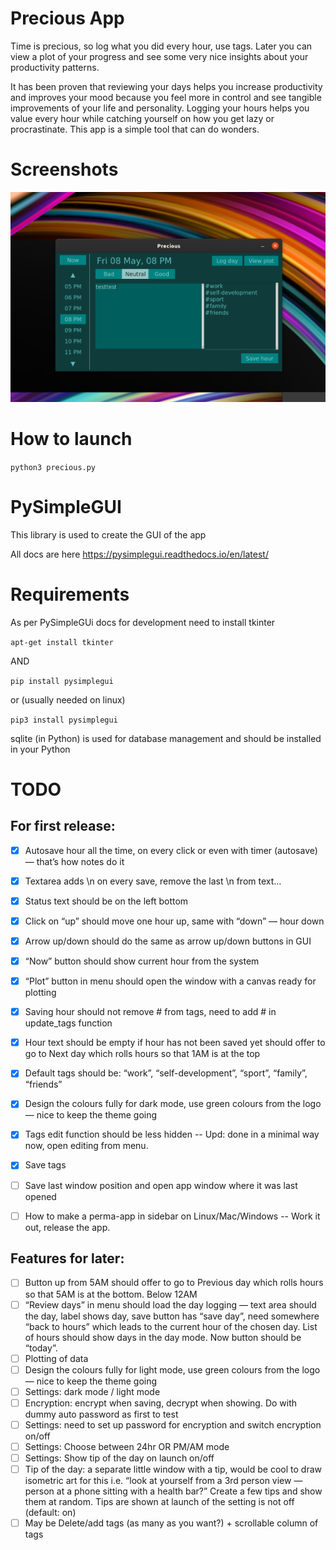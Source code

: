 # Precious App
Time is precious, so log what you did every hour, use tags. Later you can view a plot of your progress and see some very nice insights about your productivity patterns.

It has been proven that reviewing your days helps you increase productivity and improves your mood because you feel more in control and see tangible improvements of your life and personality. Logging your hours helps you value every hour while catching yourself on how you get lazy or procrastinate. This app is a simple tool that can do wonders.

# Screenshots
![](screenshots/latest.png)

# How to launch
```python3 precious.py```

# PySimpleGUI
This library is used to create the GUI of the app

All docs are here https://pysimplegui.readthedocs.io/en/latest/

# Requirements
As per PySimpleGUi docs for development need to install tkinter

```apt-get install tkinter```

AND

```pip install pysimplegui```

or (usually needed on linux)

```pip3 install pysimplegui```

sqlite (in Python) is used for database management and should be installed in your Python


# TODO

## For first release:

- [x] Autosave hour all the time, on every click or even with timer (autosave) — that’s how notes do it
- [x] Textarea adds \n on every save, remove the last \n from text…
- [x] Status text should be on the left bottom
- [x] Click on “up” should move one hour up, same with “down” — hour down
- [x] Arrow up/down should do the same as arrow up/down buttons in GUI
- [x] “Now” button should show current hour from the system
- [x] “Plot” button in menu should open the window with a canvas ready for plotting
- [x] Saving hour should not remove # from tags, need to add # in update_tags function
- [x] Hour text should be empty if hour has not been saved yet
should offer to go to Next day which rolls hours so that 1AM is at the top
- [x] Default tags should be: “work”, “self-development”, “sport”, “family”, “friends”
- [x] Design the colours fully for dark mode, use green colours from the logo — nice to keep the theme going
- [x] Tags edit function should be less hidden -- Upd: done in a minimal way now, open editing from menu.
- [x] Save tags
- [ ] Save last window position and open app window where it was last opened
- [ ] How to make a perma-app in sidebar on Linux/Mac/Windows -- Work it out, release the app.


## Features for later:

- [ ] Button up from 5AM should offer to go to Previous day which rolls hours so that 5AM is at the bottom. Below 12AM 
- [ ] “Review days” in menu should load the day logging — text area should the day, label shows day, save button has “save day”, need somewhere “back to hours” which leads to the current hour of the chosen day. List of hours should show days in the day mode. Now button should be “today”.
- [ ] Plotting of data
- [ ] Design the colours fully for light mode, use green colours from the logo — nice to keep the theme going
- [ ] Settings: dark mode / light mode
- [ ] Encryption: encrypt when saving, decrypt when showing. Do with dummy auto password as first to test
- [ ] Settings: need to set up password for encryption and switch encryption on/off
- [ ] Settings: Choose between 24hr OR PM/AM mode
- [ ] Settings: Show tip of the day on launch on/off
- [ ] Tip of the day: a separate little window with a tip, would be cool to draw isometric art for this i.e. “look at yourself from a 3rd person view — person at a phone sitting with a health bar?” Create a few tips and show them at random. Tips are shown at launch of the setting is not off (default: on)
- [ ] May be Delete/add tags (as many as you want?) + scrollable column of tags
